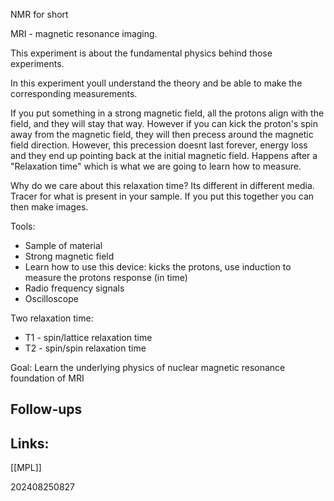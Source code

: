 NMR for short

MRI - magnetic resonance imaging.

This experiment is about the fundamental physics behind those experiments.

In this experiment youll understand the theory and be able to make the corresponding measurements.

If you put something in a strong magnetic field, all the protons align with the field, and they will stay that way. However if you can kick the proton's spin away from the magnetic field, they will then precess around the magnetic field direction. However, this precession doesnt last forever, energy loss and they end up pointing back at the initial magnetic field. Happens after a "Relaxation time" which is what we are going to learn how to measure. 

Why do we care about this relaxation time? Its different in different media. Tracer for what is present in your sample. If you put this together you can then make images.

Tools: 
- Sample of material
- Strong magnetic field
- Learn how to use this device: kicks the protons, use induction to measure the protons response (in time)
- Radio frequency signals 
- Oscilloscope 


Two relaxation time: 
- T1 - spin/lattice relaxation time
- T2 - spin/spin relaxation time

Goal: Learn the underlying physics of nuclear magnetic resonance foundation of MRI


## Follow-ups


## Links: 
[[MPL]]



202408250827

